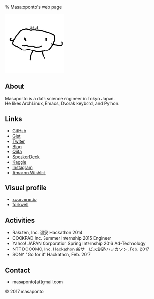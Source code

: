 % Masatoponto's web page

<div id="profile">
<img src="./img/ponto.png" alt="It's me!" title="ponto" width="192" height="192"/>
</div>

## About
Masaponto is a data science engineer in Tokyo Japan.  
He likes ArchLinux, Emacs, Dvorak keybord, and Python.

## Links
- [GitHub](https://github.com/masaponto)
- [Gist](https://gist.github.com/masaponto)
- [Twiter](https://twitter.com/masaponto)
- [Blog](http://masaponto.hatenablog.com)
- [Qiita](https://qiita.com/masaponto)
- [SpeakerDeck](https://speakerdeck.com/masaponto)
- [Kaggle](https://www.kaggle.com/masaponto)
- [Instagram](https://www.instagram.com/masaponto)
- [Amazon Wishlist](https://www.amazon.co.jp/registry/wishlist/MPK7GWWUR4RT)

## Visual profile
- [sourcerer.io](https://sourcerer.io/masaponto)
- [forkwell](https://portfolio.forkwell.com/@masaponto)

## Activities
- Rakuten, Inc. 温泉 Hackathon 2014
- COOKPAD Inc. Summer Internship 2015 Engineer
- Yahoo! JAPAN Corporation Spring Internship 2016 Ad-Technology
- NTT DOCOMO, Inc. Hackathon 新サービス創造ハッカソン, Feb. 2017
- SONY "Go for it" Hackathon, Feb. 2017

## Contact
- masaponto[at]gmail.com

<footer>
&copy; 2017 masaponto.
</footer>

